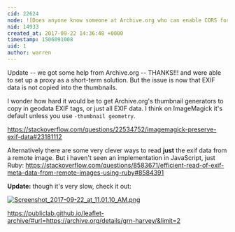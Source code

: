 ```yaml
---
cid: 22624
node: ![Does anyone know someone at Archive.org who can enable CORS for images of Harvey pollution?](../notes/warren/09-22-2017/does-anyone-know-someone-at-archive-org-who-can-enable-cors-for-images-of-harvey-pollution)
nid: 14933
created_at: 2017-09-22 14:36:48 +0000
timestamp: 1506091008
uid: 1
author: warren
---
```


Update -- we got some help from Archive.org -- THANKS!!! and were able to set up a proxy as a short-term solution. But the issue is now that EXIF data is not copied into the thumbnails. 

I wonder how hard it would be to get Archive.org's thumbnail generators to copy in geodata EXIF tags, or just all EXIF data. I think on ImageMagick it's default unless you use `-thumbnail geometry`.

https://stackoverflow.com/questions/22534752/imagemagick-preserve-exif-data#23181112

Alternatively there are some very clever ways to read **just** the exif data from a remote image. But i haven't seen an implementation in JavaScript, just Ruby: https://stackoverflow.com/questions/8583671/efficient-read-of-exif-meta-data-from-remote-images-using-ruby#8584391


**Update:** though it's very slow, check it out:

[![Screenshot_2017-09-22_at_11.01.10_AM.png](https://publiclab.org/system/images/photos/000/021/739/large/Screenshot_2017-09-22_at_11.01.10_AM.png)](https://publiclab.org/system/images/photos/000/021/739/large/Screenshot_2017-09-22_at_11.01.10_AM.png)


https://publiclab.github.io/leaflet-archive/#url=https://archive.org/details/grn-harvey/&limit=2